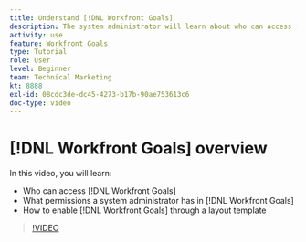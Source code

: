 ```yaml
---
title: Understand [!DNL Workfront Goals]
description: The system administrator will learn about who can access [!DNL Workfront Goals], what permissions a system administrator has in [!DNL Workfront Goals], and how to enable [!DNL Workfront Goals] through a layout template.
activity: use
feature: Workfront Goals
type: Tutorial
role: User
level: Beginner
team: Technical Marketing
kt: 8888
exl-id: 08cdc3de-dc45-4273-b17b-90ae753613c6
doc-type: video
---
```

# [!DNL Workfront Goals] overview

In this video, you will learn:

* Who can access [!DNL Workfront Goals]
* What permissions a system administrator has in [!DNL Workfront Goals]
* How to enable [!DNL Workfront Goals] through a layout template

>[!VIDEO](https://video.tv.adobe.com/v/335182/?quality=12)
